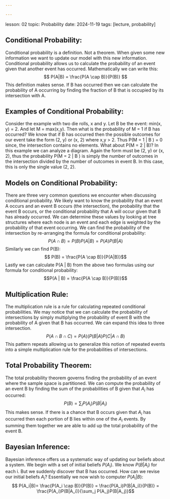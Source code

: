 ```yaml
---

---
```


lesson: 02
topic: Probability 
date: 2024-11-19 
tags: [lecture, probability] 

## Conditional Probability:
Conditional probability is a definition. Not a theorem. When given some new information we want to update our model with this new information. Conditional probability allows us to calculate the probability of an event given that another event has occurred. Mathematically we can write this: $$ P(A|B) = \frac{P(A \cap B)}{P(B)} $$ This definition makes sense. If B has occurred then we can calculate the probability of A occurring by finding the fraction of B that is occupied by its intersection with A. 

## Examples of Conditional Probability:
Consider the example with two die rolls, x and y. Let B be the event: min(x, y) = 2. And let M = max(x,y). Then what is the probability of M = 1 if B has occurred? We know that if B has occurred then the possible outcomes for our event take the form (2, y) or (x, 2) where x,y > 2. Thus P(M = 1 | B ) = 0 since, the intersection contains no elements. What about P(M = 2 | B)? In this example we can analyze a diagram. Again the form must be (2, y) or (x, 2), thus the probability P(M = 2 | B ) is simply the number of outcomes in the intersection divided by the number of outcomes in event B. In this case, this is only the single value (2, 2). 

## Models on Conditional Probability:
There are three very common questions we encounter when discussing conditional probability. We likely want to know the probability that an event A occurs and an event B occurs (the intersection), the probability that the event B occurs, or the conditional probability that A will occur given that B has already occurred. We can determine these values by looking at tree structures where each node is an event and each edge is weighted by the probability of that event occurring. We can find the probability of the intersection by re-arranging the formula for conditional probability: $$P(A \cap B) = P(B)P(A | B) = P(A)P(B|A)$$
Similarly we can find P(B): $$ P(B) = \frac{P(A \cap B)}{P(A|B)}$$
Lastly we can calculate P(A | B) from the above two formulas using our formula for conditional probability: $$P(A | B) = \frac{P(A \cap B)}{P(B)}$$

## Multiplication Rule:
The multiplication rule is a rule for calculating repeated conditional probabilities. We may notice that we can calculate the probability of intersections by simply multiplying the probability of event B with the probability of A given that B has occurred. We can expand this idea to three intersection. $$P(A \cap B \cap C) = P(A)(P(B|A)P(C | A \cap B)$$
This pattern repeats allowing us to generalize this notion of repeated events into a simple multiplication rule for the probabilities of intersections.

## Total Probability Theorem:
The total probability theorem governs finding the probability of an event where the sample space is partitioned. We can compute the probability of an event B by finding the sum of the probabilities of B given that $A_i$ has occurred:
$$ P(B) = \sum_i P(A_i)P(B | A_i) $$
This makes sense. If there is a chance that B occurs given that $A_i$ has occurred then each portion of B lies within one of the $A_i$ events. By summing them together we are able to add up the total probability of the event B. 

## Bayesian Inference:
Bayesian inference offers us a systematic way of updating our beliefs about a system. We begin with a set of initial beliefs $P(A_i)$. We know $P(B|A_i)$ for each i. But we suddenly discover that B has occurred. How can we revise our initial beliefs $A_i$? Essentially we now wish to computer $P(A_i| B)$:
$$ P(A_i|B)= \frac{P(A_i \cap B)}{P(B)} = \frac{P(A_i)P(B|A_i)}{P(B)} = \frac{P(A_i)P(B|A_i)}{\sum_j P(A_j)P(B|A_j)}$$
